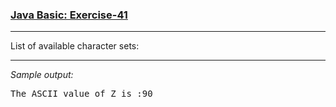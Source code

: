 ### [Java Basic: Exercise-41](https://www.w3resource.com/java-exercises/basic/java-basic-exercise-41.php)

***
List of available character sets:
***
_Sample output:_
<pre>
The ASCII value of Z is :90 
</pre>
